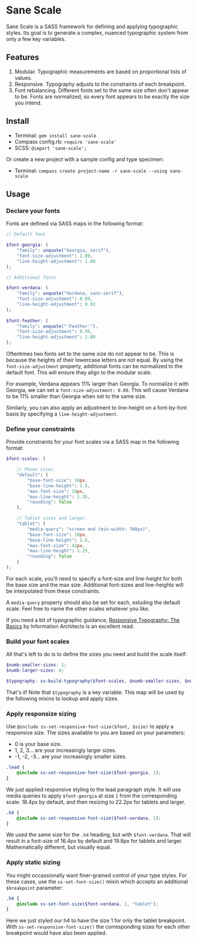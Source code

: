 
# Sane Scale

Sane Scale is a SASS framework for defining and applying typographic styles. Its goal is to generate a complex, nuanced typographic system from only a few key variables. 



## Features

1. Modular. Typographic measurements are based on proportional lists of values. 
2. Responsive. Typography adjusts to the constraints of each breakpoint.
3. Font rebalancing. Different fonts set to the same size often don't appear to be. Fonts are normalized, so every font appears to be exactly the size you intend.



## Install 

* Terminal: `gem install sane-scale`
* Compass config.rb: `require 'sane-scale'`
* SCSS: `@import 'sane-scale';`

Or create a new project with a sample config and type specimen:

* Terminal: `compass create project-name -r sane-scale --using sane-scale`


## Usage

### Declare your fonts

Fonts are defined via SASS maps in the following format:

```scss
// Default font

$font-georgia: (
	"family": unquote("Georgia, serif"),
	"font-size-adjustment": 1.00,
	"line-height-adjustment": 1.00
);

// Additional fonts

$font-verdana: (
	"family": unquote("Verdana, sans-serif"),
	"font-size-adjustment": 0.89,
	"line-height-adjustment": 0.93
);
 
$font-feather: (
	"family": unquote("'Feather'"),
	"font-size-adjustment": 0.95,
	"line-height-adjustment": 1.00
);
```

Oftentimes two fonts set to the same size do not appear to be. This is because the heights of their lowercase letters are not equal. By using the `font-size-adjustment` property, additional fonts can be normalized to the default font. This will ensure they align to the modular scale.

For example, Verdana appears 11% larger than Georgia. To normalize it with Georgia, we can set a `font-size-adjustment: 0.89`. This will cause Verdana to be 11% smaller than Georgia when set to the same size.

Similarly, you can also apply an adjustment to line-height on a font-by-font basis by specifying a `line-height-adjustment`.



### Define your constraints

Provide constraints for your font scales via a SASS map in the following format:

```scss
$font-scales: (	

	// Phone sizes. 
	"default": (
		"base-font-size": 16px,
		"base-line-height": 1.5,
		"max-font-size": 28px,
		"max-line-height": 1.35,
		"rounding": false
	),

	// Tablet sizes and larger. 
	"tablet": (
		"media-query": "screen and (min-width: 768px)",
		"base-font-size": 18px,
		"base-line-height": 1.6,
		"max-font-size": 42px,
		"max-line-height": 1.25,
		"rounding": false
	)
); 
```
For each scale, you'll need to specify a font-size and line-height for both the base size and the max size. Additional font-sizes and line-heights will be interpolated from these constraints.

A `media-query` property should also be set for each, exluding the default scale. Feel free to name the other scales whatever you like.

If you need a bit of typographic guidance, [Responsive Typography: The Basics](https://ia.net/know-how/responsive-typography-the-basics "Responsive Typography: The Basics") by Information Architects is an excellent read.



### Build your font scales

All that's left to do is to define the sizes you need and build the scale itself:

```scss
$numb-smaller-sizes: 1;
$numb-larger-sizes: 4;

$typography: ss-build-typography($font-scales, $numb-smaller-sizes, $numb-larger-sizes);
```
That's it! Note that `$typography` is a key variable. This map will be used by the following mixins to lookup and apply sizes.



### Apply responsize sizing

Use `@include ss-set-responsive-font-size($font, $size)` to apply a responsive size. The sizes available to you are based on your parameters: 
* 0 is your base size.
* 1, 2, 3... are your increasingly larger sizes.
* -1, -2, -3... are your increasingly smaller sizes.

```scss
.lead {
	@include ss-set-responsive-font-size($font-georgia, 1);
}
```
We just applied responsive styling to the lead paragraph style. It will use media queries to apply `$font-georgia` at size `1` from the corresponding scale: 18.4px by default, and then resizing to 22.2px for tablets and larger.

```scss
.h4 { 
	@include ss-set-responsive-font-size($font-verdana, 1);
}
```
We used the same size for the `.h4` heading, but with `$font-verdana`. That will result in a font-size of 16.4px by default and 19.8px for tablets and larger. Mathematically different, but visually equal.



### Apply static sizing

You might occassionally want finer-grained control of your type styles. For these cases, use the `ss-set-font-size()` mixin which accepts an additional `$breakpoint` parameter:

```scss
.h4 { 
	@include ss-set-font-size($font-verdana, 1, "tablet");
}
```

Here we just styled our h4 to have the size 1 for only the tablet breakpoint. With `ss-set-responsive-font-size()` the corresponding sizes for each other breakpoint would have also been applied.
